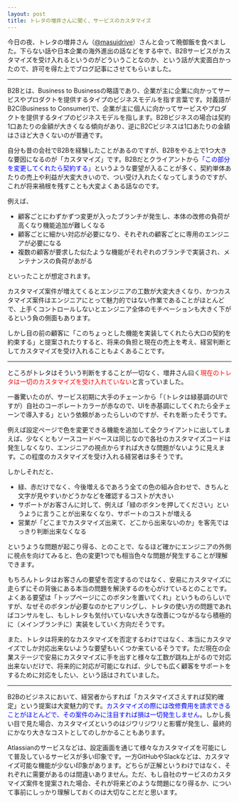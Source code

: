 ```yaml
---
layout: post
title: トレタの増井さんに聞く、サービスのカスタマイズ
---
```

今日の夜、トレタの増井さん（[@masuidrive](https://twitter.com/masuidrive)）さんと会って晩御飯を食べました。下らない話や日本企業の海外進出の話などをする中で、B2Bサービスがカスタマイズを受け入れるというのがどういうことなのか、という話が大変面白かったので、許可を得た上でブログ記事にさせてもらいました。


<hr>
B2Bとは、Business to Businessの略語であり、企業が主に企業に向かってサービスやプロダクトを提供するタイプのビジネスモデルを指す言葉です。対義語がB2C(Business to Consumer)で、企業が主に個人に向かってサービスやプロダクトを提供するタイプのビジネスモデルを指します。B2Bビジネスの場合は契約1口あたりの金額が大きくなる傾向があり、逆にB2Cビジネスは1口あたりの金額はさほど大きくないのが普通です。

自分も昔の会社でB2Bを経験したことがあるのですが、B2Bをやる上で1つ大きな要因になるのが「カスタマイズ」です。B2Bだとクライアントから<span style="color:blue">「この部分を変更してくれたら契約する」</span>というような要望が入ることが多く、契約単体あたりの売上や利益が大変大きいので、つい受け入れたくなってしまうのですが、これが将来禍根を残すことも大変よくある話なのです。

例えば、

- 顧客ごとにわずかずつ変更が入ったブランチが発生し、本体の改修の負荷が高くなり機能追加が難しくなる
- 顧客ごとに細かい対応が必要になり、それぞれの顧客ごとに専用のエンジニアが必要になる
- 複数の顧客が要求した似たような機能がそれぞれのブランチで実装され、メンテナンスの負荷があがる

といったことが想定されます。

カスタマイズ案件が増えてくるとエンジニアの工数が大変大きくなり、かつカスタマイズ案件はエンジニアにとって魅力的ではない作業であることがほとんどで、上手くコントロールしないとエンジニア全体のモチベーションも大きく下がるという負の側面もあります。

しかし目の前の顧客に「このちょっとした機能を実装してくれたら大口の契約を約束する」と提案されたりすると、将来の負担と現在の売上を考え、経営判断としてカスタマイズを受け入れることもよくあることです。

<hr>

ところがトレタはそういう判断をすることが一切なく、増井さん曰く<span style="color:red">現在のトレタは一切のカスタマイズを受け入れていない</span>と言っていました。

一番驚いたのが、サービス初期に大手のチェーンから「（トレタは緑基調のUIですが）自社のコーポレートカラーが赤なので、UIを赤基調にしてくれたら全チェーンで導入する」という依頼があったらしいのですが、それを断ったそうです。

例えば設定ページで色を変更できる機能を追加して全クライアントに出してしまえば、少なくともソースコードベースは同じなので各社のカスタマイズコードは発生しなくなり、エンジニアの視点からすれば大きな問題がないように見えます。この程度のカスタマイズを受け入れる経営者は多そうです。

しかしそれだと、

- 緑、赤だけでなく、今後増えるであろう全ての色の組み合わせで、きちんと文字が見やすいかどうかなどを確認するコストが大きい
- サポートがお客さんに対して、例えば「緑のボタンを押してください」というように言うことが出来なくなり、サポートのコストが増える
- 営業が「どこまでカスタマイズ出来て、どこから出来ないのか」を客先ではっきり判断出来なくなる

というような問題が起こり得る、とのことで、なるほど確かにエンジニアの外側に視点を向けてみると、色の変更1つでも相当色々な問題が発生することが理解できます。

もちろんトレタはお客さんの要望を否定するのではなく、安易にカスタマイズに走らずにその背後にある本当の問題を解決するのを心がけているとのことです。よくある要望は「トップページにこのボタンを置いてくれ」というものらしいですが、なぜそのボタンが必要なのかヒアリングし、トレタの使い方の問題であればコンサルをし、もしトレタも気付いていない大きな改善につながるなら積極的に（メインブランチに）実装をしていく方向だそうです。

また、トレタは将来的なカスタマイズを否定するわけではなく、本当にカスタマイズでしか対応出来ないような要望もいくつか来ているそうです。ただ現在の企業ステージで安易にカスタマイズに手を出すと様々な工数が跳ね上がるので対応出来ないだけで、将来的に対応が可能になれば、少しでも広く顧客をサポートをするために対応をしたい、という話はされていました。

<hr>

B2Bのビジネスにおいて、経営者からすれば「カスタマイズさえすれば契約確定」という提案は大変魅力的です。<span style="color:blue">カスタマイズの際には改修費用を請求できることがほとんどで、その案件のみに注目すれば損は一切発生しません</span>。しかし長い目で見た場合、カスタマイズというのはジワリジワリと影響が発生し、最終的にかなり大きなコストとしてのしかかることもあります。

Atlassianのサービスなどは、設定画面を通じて様々なカスタマイズを可能にして普及しているサービスが多い印象です。一方GitHubやSlackなどは、カスタマイズ可能な機能が少ない印象があります。どちらが正解というわけではなく、それぞれに需要があるのは間違いありません。ただ、もし自社のサービスのカスタマイズ案件を提案された場合、それが将来どのような問題になり得るか、について事前にしっかり理解しておくのは大切なことだと思います。
